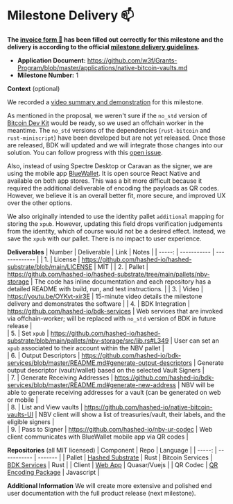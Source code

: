 # Milestone Delivery :mailbox:

**The [invoice form :pencil:](https://docs.google.com/forms/d/e/1FAIpQLSfmNYaoCgrxyhzgoKQ0ynQvnNRoTmgApz9NrMp-hd8mhIiO0A/viewform) has been filled out correctly for this milestone and the delivery is according to the official [milestone delivery guidelines](https://github.com/w3f/Grants-Program/blob/master/docs/milestone-deliverables-guidelines.md).**  

* **Application Document:** https://github.com/w3f/Grants-Program/blob/master/applications/native-bitcoin-vaults.md
* **Milestone Number:** 1

**Context** (optional)

We recorded a [video summary and demonstration](https://youtu.be/OYKvt-xir3E) for this milestone.

As mentioned in the proposal, we weren't sure if the `no_std` version of [Bitcoin Dev Kit](https://github.com/bitcoindevkit) would be ready, so we used an offchain worker in the meantime. The `no_std` versions of the dependencies (`rust-bitcoin` and `rust-miniscript`) have been developed but are not yet released. Once those are released, BDK will updated and we will integrate those changes into our solution. You can follow progress with this [open issue](https://github.com/bitcoindevkit/bdk/issues/205).

Also, instead of using Spectre Desktop or Caravan as the signer, we are using the mobile app [BlueWallet](https://github.com/BlueWallet). It is open source React Native and available on both app stores. This was a bit more difficult because it required the additional deliverable of encoding the payloads as QR codes. However, we believe it is an overall better fit, more secure, and improved UX over the other options.

We also originally intended to use the identity pallet `additional` mapping for storing the `xpub`. However, updating this field drops verification judgements from the identity, which of course would not be a desired effect. Instead, we save the `xpub` with our pallet. There is no impact to user experience.

**Deliverables**
| Number | Deliverable | Link | Notes |
| -----: | ----------- | ------------- |
| 1. | License | https://github.com/hashed-io/hashed-substrate/blob/main/LICENSE  | MIT |
| 2. | Pallet | https://github.com/hashed-io/hashed-substrate/tree/main/pallets/nbv-storage | The code has inline documentation and each repository has a detailed README with build, run, and test instructions. |
| 3. | Video | https://youtu.be/OYKvt-xir3E  | 15-minute video details the milestone delivery and demonstrates the software  |
| 4. | BDK Integration | https://github.com/hashed-io/bdk-services | Web services that are invoked via offchain-worker; will be replaced with `no_std` version of BDK in future release |  
| 5. | Set `xpub` | https://github.com/hashed-io/hashed-substrate/blob/main/pallets/nbv-storage/src/lib.rs#L349 | User can set an `xpub` associated to their account within the NBV pallet |  
| 6. | Output Descriptors | https://github.com/hashed-io/bdk-services/blob/master/README.md#generate-output-descriptors | Generate output descriptor (vault/wallet) based on the selected Vault Signers |  
| 7. | Generate Receiving Addresses | https://github.com/hashed-io/bdk-services/blob/master/README.md#generate-new-address | NBV will be able to generate receiving addresses for a vault (can be generated on web or mobile |  
| 8. | List and View vaults | https://github.com/hashed-io/native-bitcoin-vaults-UI | NBV client will show a list of treasuries/vault, their labels, and the eligible signers |  
| 9. | Pass to Signer | https://github.com/hashed-io/nbv-ur-codec | Web client communicates with BlueWallet mobile app via QR codes |  

**Repositories** 
(all MIT licensed)
| Component | Repo | Language |
| -----: | ----------- | ------- |
| Pallet | [Hashed Substrate](https://github.com/hashed-io/hashed-substrate/tree/main/pallets/nbv-storage) | Rust
| Bitcoin Services | [BDK Services](https://github.com/hashed-io/bdk-services) | Rust |
| Client | [Web App](https://github.com/hashed-io/native-bitcoin-vaults-UI) | Quasar/Vuejs |
| QR Codec | [QR Encoding Package](https://github.com/hashed-io/nbv-ur-codec) | Javascript |


**Additional Information**
We will create more extensive and polished end user documentation with the full product release (next milestone).